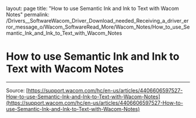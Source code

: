 layout: page
title: "How to use Semantic Ink and Ink to Text with Wacom Notes"
permalink: /Drivers__SoftwareWacom_Driver_Download_needed_Receiving_a_driver_error_message_o/Wacom_SoftwareRead_More/Wacom_Notes/How_to_use_Semantic_Ink_and_Ink_to_Text_with_Wacom_Notes

# How to use Semantic Ink and Ink to Text with Wacom Notes



---
Source: [https://support.wacom.com/hc/en-us/articles/4406606597527-How-to-use-Semantic-Ink-and-Ink-to-Text-with-Wacom-Notes](https://support.wacom.com/hc/en-us/articles/4406606597527-How-to-use-Semantic-Ink-and-Ink-to-Text-with-Wacom-Notes)
